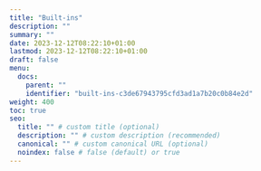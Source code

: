```yaml
---
title: "Built-ins"
description: ""
summary: ""
date: 2023-12-12T08:22:10+01:00
lastmod: 2023-12-12T08:22:10+01:00
draft: false
menu:
  docs:
    parent: ""
    identifier: "built-ins-c3de67943795cfd3ad1a7b20c0b84e2d"
weight: 400
toc: true
seo:
  title: "" # custom title (optional)
  description: "" # custom description (recommended)
  canonical: "" # custom canonical URL (optional)
  noindex: false # false (default) or true
---
```

